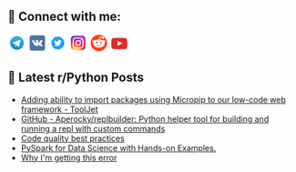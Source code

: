 ## 🔎 Connect with me:
[<img src="https://github.com/bullbesh/bullbesh/blob/main/images/Telegram.png" width="32" height="32" />](https://t.me/bullbesh)
[<img src="https://github.com/bullbesh/bullbesh/blob/main/images/VK.png" width="32" height="32" />](https://vk.com/bullbesh)
[<img src="https://github.com/bullbesh/bullbesh/blob/main/images/Twitter.png" width="32" height="32" />](https://twitter.com/bullbesh1)
[<img src="https://github.com/bullbesh/bullbesh/blob/main/images/Instagram.png" width="32" height="32" />](https://www.instagram.com/bullbesh)
[<img src="https://github.com/bullbesh/bullbesh/blob/main/images/Reddit.png" width="32" height="32" />](https://www.reddit.com/user/bullbesh)
[<img src="https://github.com/bullbesh/bullbesh/blob/main/images/YouTube.png" width="32" height="32" />](https://www.youtube.com/channel/UCtfjRs6uzgq5mfm8S06WTcg)

## 📕 Latest r/Python Posts
<!-- BLOG-POST-LIST:START -->
- [Adding ability to import packages using Micropip to our low-code web framework - ToolJet](https://www.reddit.com/r/Python/comments/11e1dns/adding_ability_to_import_packages_using_micropip/)
- [GitHub - Aperocky/replbuilder: Python helper tool for building and running a repl with custom commands](https://www.reddit.com/r/Python/comments/11e035b/github_aperockyreplbuilder_python_helper_tool_for/)
- [Code quality best practices](https://www.reddit.com/r/Python/comments/11e00kq/code_quality_best_practices/)
- [PySpark for Data Science with Hands-on Examples.](https://www.reddit.com/r/Python/comments/11dzbeu/pyspark_for_data_science_with_handson_examples/)
- [Why I&#39;m getting this error](https://www.reddit.com/r/Python/comments/11dza2n/why_im_getting_this_error/)
<!-- BLOG-POST-LIST:END -->
